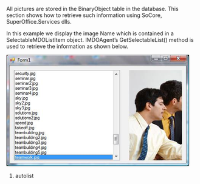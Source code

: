 <properties date="2016-06-24"
SortOrder="54"
/>

All pictures are stored in the BinaryObject table in the database. This section shows how to retrieve such information using SoCore, SuperOffice.Services dlls.

In this example we display the image Name which is contained in a SelectableMDOListItem object. IMDOAgent’s GetSelectableList() method is used to retrieve the information as shown below.

<img src="../How%20to%20display%20an%20image%20from%20the%20Blob%20table_files/image001.jpg" width="481" height="293" />

 

1. autolist
